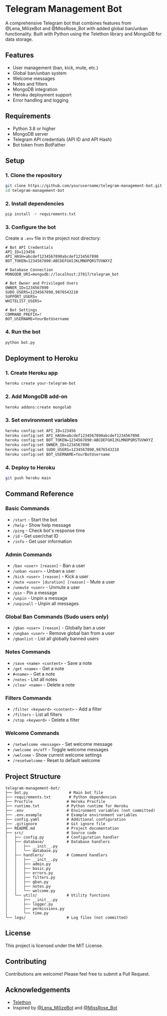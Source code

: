 # Telegram Management Bot

A comprehensive Telegram bot that combines features from @Lena_MilizeBot and @MissRose_Bot with added global ban/unban functionality. Built with Python using the Telethon library and MongoDB for data storage.

## Features

- User management (ban, kick, mute, etc.)
- Global ban/unban system
- Welcome messages
- Notes and filters
- MongoDB integration
- Heroku deployment support
- Error handling and logging

## Requirements

- Python 3.8 or higher
- MongoDB server
- Telegram API credentials (API ID and API Hash)
- Bot token from BotFather

## Setup

### 1. Clone the repository

```bash
git clone https://github.com/yourusername/telegram-management-bot.git
cd telegram-management-bot
```

### 2. Install dependencies

```bash
pip install -r requirements.txt
```

### 3. Configure the bot

Create a `.env` file in the project root directory:

```
# Bot API Credentials
API_ID=123456
API_HASH=abcdef1234567890abcdef1234567890
BOT_TOKEN=1234567890:ABCDEFGHIJKLMNOPQRSTUVWXYZ

# Database Connection
MONGODB_URI=mongodb://localhost:27017/telegram_bot

# Bot Owner and Privileged Users
OWNER_ID=1234567890
SUDO_USERS=1234567890,9876543210
SUPPORT_USERS=
WHITELIST_USERS=

# Bot Settings
COMMAND_PREFIX=!
BOT_USERNAME=YourBotUsername
```

### 4. Run the bot

```bash
python bot.py
```

## Deployment to Heroku

### 1. Create Heroku app

```bash
heroku create your-telegram-bot
```

### 2. Add MongoDB add-on

```bash
heroku addons:create mongolab
```

### 3. Set environment variables

```bash
heroku config:set API_ID=123456
heroku config:set API_HASH=abcdef1234567890abcdef1234567890
heroku config:set BOT_TOKEN=1234567890:ABCDEFGHIJKLMNOPQRSTUVWXYZ
heroku config:set OWNER_ID=1234567890
heroku config:set SUDO_USERS=1234567890,9876543210
heroku config:set BOT_USERNAME=YourBotUsername
```

### 4. Deploy to Heroku

```bash
git push heroku main
```

## Command Reference

### Basic Commands
- `/start` - Start the bot
- `/help` - Show help message
- `/ping` - Check bot's response time
- `/id` - Get user/chat ID
- `/info` - Get user information

### Admin Commands
- `/ban <user> [reason]` - Ban a user
- `/unban <user>` - Unban a user
- `/kick <user> [reason]` - Kick a user
- `/mute <user> [duration] [reason]` - Mute a user
- `/unmute <user>` - Unmute a user
- `/pin` - Pin a message
- `/unpin` - Unpin a message
- `/unpinall` - Unpin all messages

### Global Ban Commands (Sudo users only)
- `/gban <user> [reason]` - Globally ban a user
- `/ungban <user>` - Remove global ban from a user
- `/gbanlist` - List all globally banned users

### Notes Commands
- `/save <name> <content>` - Save a note
- `/get <name>` - Get a note
- `#<name>` - Get a note
- `/notes` - List all notes
- `/clear <name>` - Delete a note

### Filters Commands
- `/filter <keyword> <content>` - Add a filter
- `/filters` - List all filters
- `/stop <keyword>` - Delete a filter

### Welcome Commands
- `/setwelcome <message>` - Set welcome message
- `/welcome on/off` - Toggle welcome messages
- `/welcome` - Show current welcome settings
- `/resetwelcome` - Reset to default welcome

## Project Structure

```
telegram-management-bot/
├── bot.py                  # Main bot file
├── requirements.txt        # Python dependencies
├── Procfile               # Heroku Procfile
├── runtime.txt            # Python runtime for Heroku
├── .env                   # Environment variables (not committed)
├── .env.example           # Example environment variables
├── config.yaml            # Additional configuration
├── .gitignore             # Git ignore file
├── README.md              # Project documentation
├── src/                   # Source code
│   ├── config.py          # Configuration handler
│   ├── database/          # Database handlers
│   │   ├── __init__.py
│   │   └── database.py
│   ├── handlers/          # Command handlers
│   │   ├── __init__.py
│   │   ├── admin.py
│   │   ├── basic.py
│   │   ├── errors.py
│   │   ├── filters.py
│   │   ├── gban.py
│   │   ├── notes.py
│   │   └── welcome.py
│   └── utils/             # Utility functions
│       ├── __init__.py
│       ├── logger.py
│       ├── permissions.py
│       └── time.py
└── logs/                  # Log files (not committed)
```

## License

This project is licensed under the MIT License.

## Contributing

Contributions are welcome! Please feel free to submit a Pull Request.

## Acknowledgements

- [Telethon](https://github.com/LonamiWebs/Telethon)
- Inspired by [@Lena_MilizeBot](https://t.me/Lena_MilizeBot) and [@MissRose_Bot](https://t.me/MissRose_Bot)
